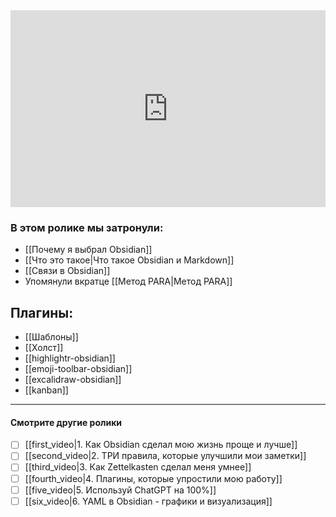 <iframe width="100%" height="315" src="https://www.youtube.com/embed/idZzFFZBM9c"
frameborder="0" allow="accelerometer; autoplay; clipboard-write; encrypted-media; gyroscope; picture-in-picture"
allowfullscreen></iframe>

### **В этом ролике мы затронули:**

- [[Почему я выбрал Obsidian]]
- [[Что это такое|Что такое Obsidian и Markdown]]
- [[Связи в Obsidian]]
- Упомянули вкратце [[Метод PARA|Метод PARA]]

## **Плагины**:

- [[Шаблоны]]
- [[Холст]]
- [[highlightr-obsidian]]
- [[emoji-toolbar-obsidian]]
- [[excalidraw-obsidian]]
- [[kanban]]

---
#### Смотрите другие ролики

- [ ] [[first_video|1. Как Obsidian сделал мою жизнь проще и лучше]]
- [ ] [[second_video|2. ТРИ правила, которые улучшили мои заметки]]
- [ ]  [[third_video|3. Как Zettelkasten сделал меня умнее]]
- [ ] [[fourth_video|4. Плагины, которые упростили мою работу]]
- [ ] [[five_video|5. Используй ChatGPT на 100%]]
- [ ] [[six_video|6. YAML в Obsidian - графики и визуализация]]